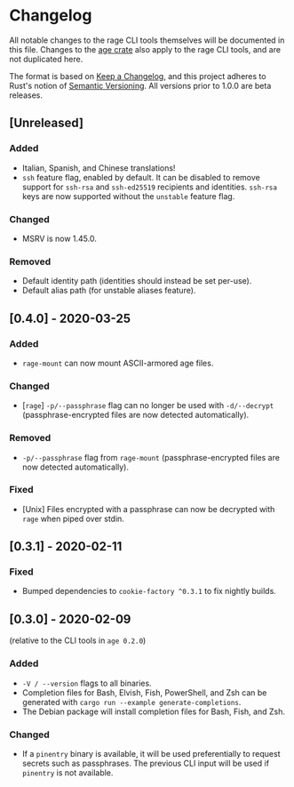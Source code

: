 # Changelog
All notable changes to the rage CLI tools themselves will be documented in this
file. Changes to the [age crate](../age/CHANGELOG.md) also apply to the rage CLI
tools, and are not duplicated here.

The format is based on [Keep a Changelog](https://keepachangelog.com/en/1.0.0/),
and this project adheres to Rust's notion of
[Semantic Versioning](https://semver.org/spec/v2.0.0.html). All versions prior
to 1.0.0 are beta releases.

## [Unreleased]
### Added
- Italian, Spanish, and Chinese translations!
- `ssh` feature flag, enabled by default. It can be disabled to remove support
  for `ssh-rsa` and `ssh-ed25519` recipients and identities. `ssh-rsa` keys are
  now supported without the `unstable` feature flag.

### Changed
- MSRV is now 1.45.0.

### Removed
- Default identity path (identities should instead be set per-use).
- Default alias path (for unstable aliases feature).

## [0.4.0] - 2020-03-25
### Added
- `rage-mount` can now mount ASCII-armored age files.

### Changed
- [`rage`] `-p/--passphrase` flag can no longer be used with `-d/--decrypt`
  (passphrase-encrypted files are now detected automatically).

### Removed
- `-p/--passphrase` flag from `rage-mount` (passphrase-encrypted files are now
  detected automatically).

### Fixed
- [Unix] Files encrypted with a passphrase can now be decrypted with `rage` when
  piped over stdin.

## [0.3.1] - 2020-02-11
### Fixed
- Bumped dependencies to `cookie-factory ^0.3.1` to fix nightly builds.

## [0.3.0] - 2020-02-09
(relative to the CLI tools in `age 0.2.0`)

### Added
- `-V / --version` flags to all binaries.
- Completion files for Bash, Elvish, Fish, PowerShell, and Zsh can be generated
  with `cargo run --example generate-completions`.
- The Debian package will install completion files for Bash, Fish, and Zsh.

### Changed
- If a `pinentry` binary is available, it will be used preferentially to request
  secrets such as passphrases. The previous CLI input will be used if `pinentry`
  is not available.

